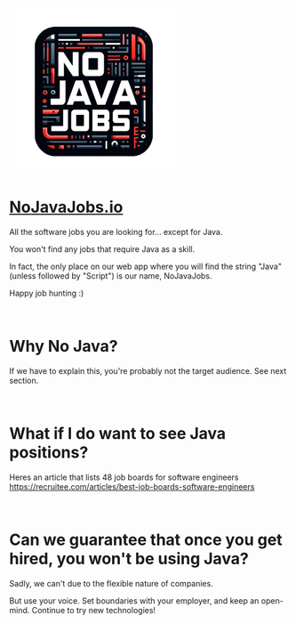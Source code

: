 <img width="300" height="300" alt="no-java-jobs-logo-screenshot" src="./src/assets/NoJavaJobs-Logo.png">

# <a href="https://nojavajobs.io" target="_blank">NoJavaJobs.io</a>


All the software jobs you are looking for... except for Java.

You won't find any jobs that require Java as a skill.

In fact, the only place on our web app where you will find the string "Java" (unless followed by "Script") is our name, NoJavaJobs.

Happy job hunting :)

<br/>

# Why No Java? 

If we have to explain this, you're probably not the target audience. See next section.

<br/>

# What if I do want to see Java positions? 

Heres an article that lists 48 job boards for software engineers <a href="ttps://recruitee.com/articles/bestoboardsoftware-engineers" target="_blank" >https://recruitee.com/articles/best-job-boards-software-engineers</a>

<br/>

# Can we guarantee that once you get hired, you won't be using Java?

Sadly, we can't due to the flexible nature of companies. 

But use your voice. Set boundaries with your employer, and keep an open-mind. Continue to try new technologies!
